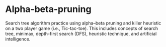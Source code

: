 # Alpha-beta-pruning

Search tree algorithm practice using alpha–beta pruning and killer heuristic on a two player game (i.e., Tic-tac-toe).
This includes concepts of search tree, minimax, depth-first search (DFS), heuristic technique, and artificial intelligence.
